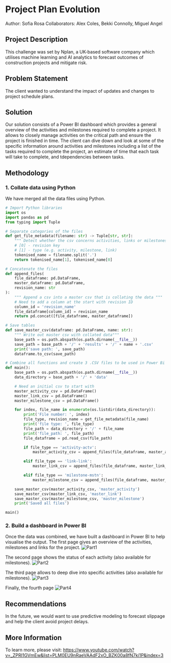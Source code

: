 # Project Plan Evolution
Author: Sofia Rosa
Collaborators: Alex Coles, Bekki Connolly, Miguel Angel

## Project Description
This challenge was set by Nplan, a UK-based software company which utilises machine learning and AI analytics to forecast outcomes of construction projects and mitigate risk.

## Problem Statement
The client wanted to understand the impact of updates and changes to project schedule plans.

## Solution
Our solution consists of a Power BI dashboard which provides a general overview of the activities and milestones required to complete a project. It allows to closely manage activities on the critical path and ensure the project is finished in time. The client can dive down and look at some of the specific information around activities and milestones including a list of the tasks required to complete the project, an estimate of time that each task will take to complete, and tdependencies between tasks.
## Methodology
### 1. Collate data using Python
We have merged all the data files using Python.
```python
# Import Python libraries
import os
import pandas as pd
from typing import Tuple
```
```python
# Separate categories of the files
def get_file_metadata(filename: str) -> Tuple[str, str]:
    """ Detect whether the csv concerns activities, links or milestones """
    # [0] - revision key
    # [1] - type (e.g. activity, milestone, link)
    tokenised_name = filename.split('.')
    return tokenised_name[1], tokenised_name[0]
```
```python
# Concatenate the files
def append_files(
    file_dataframe: pd.DataFrame,
    master_dataframe: pd.DataFrame,
    revision_name: str
):
    """ Append a csv into a master csv that is collating the data """
    # Need to add a column at the start with revision ID
    column_id = 'revision_name'
    file_dataframe[column_id] = revision_name
    return pd.concat([file_dataframe, master_dataframe])
```
```python
# Save tables
def save_master_csv(dataframe: pd.DataFrame, name: str):
    """ Write out master csv with collated data"""
    base_path = os.path.abspath(os.path.dirname(__file__))
    save_path = base_path + '/' + 'results' + '/' + name + '.csv'
    print('save path: ', save_path)
    dataframe.to_csv(save_path)
```
```python
# Combine all functions and create 3 .CSV files to be used in Power Bi
def main():
    base_path = os.path.abspath(os.path.dirname(__file__))
    data_directory = base_path + '/' + 'data'

    # Need an initial csv to start with
    master_activity_csv = pd.DataFrame()
    master_link_csv = pd.DataFrame()
    master_milestone_csv = pd.DataFrame()

    for index, file_name in enumerate(os.listdir(data_directory)):
        print('File number: ', index)
        file_type, revision_name = get_file_metadata(file_name)
        print('file type: ', file_type)
        file_path = data_directory + '/' + file_name
        print('file_path: ', file_path)
        file_dataframe = pd.read_csv(file_path)

        if file_type == 'activity-actv':
            master_activity_csv = append_files(file_dataframe, master_activity_csv, revision_name)

        elif file_type == 'link-link':
            master_link_csv = append_files(file_dataframe, master_link_csv, revision_name)

        elif file_type == 'milestone-mstn':
            master_milestone_csv = append_files(file_dataframe, master_milestone_csv, revision_name)

    save_master_csv(master_activity_csv, 'master_activity')
    save_master_csv(master_link_csv, 'master_link')
    save_master_csv(master_milestone_csv, 'master_milestone')
    print('Saved all files')

main()
```
### 2. Build a dashboard in Power BI
Once the data was combined, we have built a dashboard in Power BI to help visualise the output. The first page gives an overview of the activities, milestones and links for the project. 
![Part1](https://user-images.githubusercontent.com/68342642/151710962-516aa8ff-a124-49a9-b743-49577c4a7277.gif)

The second page shows the status of each activity (also available for milestones). 
![Part2](https://user-images.githubusercontent.com/68342642/151712470-15f99c0b-0644-4043-920d-9b04addc1253.gif)

The third page allows to deep dive into specific activities (also available for milestones).
![Part3](https://user-images.githubusercontent.com/68342642/151712476-5ff2a929-7c3a-411e-8ce6-6f689b4b6831.gif)

Finally, the fourth page
![Part4](https://user-images.githubusercontent.com/68342642/151712479-dacfea15-ab14-4d61-a73e-b3928e076e29.gif)

## Recommendations
In the future, we would want to use predictive modeling to forecast slippage and help the client avoid project delays.
## More Information
To learn more, please visit: https://www.youtube.com/watch?v=_ZPRI1GVmEw&list=PLM0EU9nRaeVAAdF2xO_BZK00a8fN7ki1P&index=3

